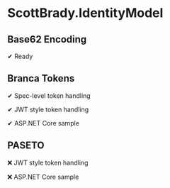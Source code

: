 # ScottBrady.IdentityModel

## Base62 Encoding
✔ Ready

## Branca Tokens
✔ Spec-level token handling

✔ JWT style token handling

✔ ASP.NET Core sample

## PASETO
❌ JWT style token handling

❌ ASP.NET Core sample
